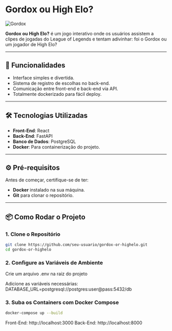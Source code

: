 
# Gordox ou High Elo?

![Gordox](https://github.com/user-attachments/assets/9beb16a1-9067-475b-987d-eaf4b116bc70)

**Gordox ou High Elo?** é um jogo interativo onde os usuários assistem a clipes de jogadas do League of Legends e tentam adivinhar: foi o Gordox ou um jogador de High Elo?

---

## 🚀 Funcionalidades

- Interface simples e divertida.
- Sistema de registro de escolhas no back-end.
- Comunicação entre front-end e back-end via API.
- Totalmente dockerizado para fácil deploy.

---

## 🛠️ Tecnologias Utilizadas

- **Front-End**: React
- **Back-End**: FastAPI
- **Banco de Dados**: PostgreSQL
- **Docker**: Para containerização do projeto.

---

## ⚙️ Pré-requisitos

Antes de começar, certifique-se de ter:

- **Docker** instalado na sua máquina.
- **Git** para clonar o repositório.

---

## 📦 Como Rodar o Projeto

### 1. Clone o Repositório

```bash
git clone https://github.com/seu-usuario/gordox-or-highelo.git
cd gordox-or-highelo
```

### 2. Configure as Variáveis de Ambiente
Crie um arquivo .env na raiz do projeto

Adicione as variáveis necessárias:
DATABASE_URL=postgresql://postgres:user@pass:5432/db

### 3. Suba os Containers com Docker Compose
```bash
docker-compose up --build
```

Front-End: http://localhost:3000
Back-End: http://localhost:8000
